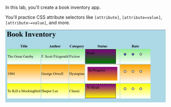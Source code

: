 In this lab, you'll create a book inventory app.

You'll practice CSS attribute selectors like `[attribute]`, `[attribute=value]`, `[attribute~=value]`, and more.

![alt text](image.png)